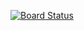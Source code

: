 [![Board Status](https://dev.azure.com/TestOrg-A/bb28cf9f-d440-4305-a4b8-bab32f300a2f/cf52679b-561c-426f-9ee0-6ca7bcc9b3bf/_apis/work/boardbadge/e63d5cc4-e857-48ff-ba31-92a64da4e98c)](https://dev.azure.com/TestOrg-A/bb28cf9f-d440-4305-a4b8-bab32f300a2f/_boards/board/t/cf52679b-561c-426f-9ee0-6ca7bcc9b3bf/Microsoft.RequirementCategory)